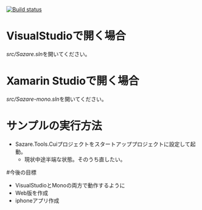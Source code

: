 [![Build status](https://ci.appveyor.com/api/projects/status/2yl2avpk039cr6jg)](https://ci.appveyor.com/project/devlights/sazare)

# VisualStudioで開く場合

*src/Sazare.sln*を開いてください。

# Xamarin Studioで開く場合

*src/Sazare-mono.sln*を開いてください。

# サンプルの実行方法

 * Sazare.Tools.Cuiプロジェクトをスタートアッププロジェクトに設定して起動。
   * 現状中途半端な状態。そのうち直したい。

#今後の目標
* VisualStudioとMonoの両方で動作するように
* Web版を作成
* iphoneアプリ作成
